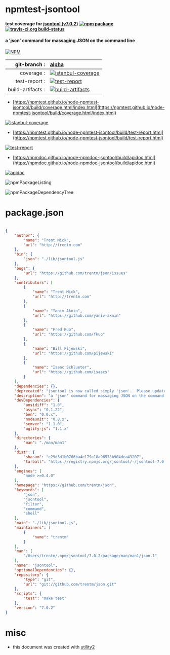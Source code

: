 # npmtest-jsontool

#### test coverage for  [jsontool (v7.0.2)](https://github.com/trentm/json)  [![npm package](https://img.shields.io/npm/v/npmtest-jsontool.svg?style=flat-square)](https://www.npmjs.org/package/npmtest-jsontool) [![travis-ci.org build-status](https://api.travis-ci.org/npmtest/node-npmtest-jsontool.svg)](https://travis-ci.org/npmtest/node-npmtest-jsontool)

#### a 'json' command for massaging JSON on the command line

[![NPM](https://nodei.co/npm/jsontool.png?downloads=true&downloadRank=true&stars=true)](https://www.npmjs.com/package/jsontool)

| git-branch : | [alpha](https://github.com/npmtest/node-npmtest-jsontool/tree/alpha)|
|--:|:--|
| coverage : | [![istanbul-coverage](https://npmtest.github.io/node-npmtest-jsontool/build/coverage.badge.svg)](https://npmtest.github.io/node-npmtest-jsontool/build/coverage.html/index.html)|
| test-report : | [![test-report](https://npmtest.github.io/node-npmtest-jsontool/build/test-report.badge.svg)](https://npmtest.github.io/node-npmtest-jsontool/build/test-report.html)|
| build-artifacts : | [![build-artifacts](https://npmtest.github.io/node-npmtest-jsontool/glyphicons_144_folder_open.png)](https://github.com/npmtest/node-npmtest-jsontool/tree/gh-pages/build)|

- [https://npmtest.github.io/node-npmtest-jsontool/build/coverage.html/index.html](https://npmtest.github.io/node-npmtest-jsontool/build/coverage.html/index.html)

[![istanbul-coverage](https://npmtest.github.io/node-npmtest-jsontool/build/screenCapture.buildCi.browser.%252Ftmp%252Fbuild%252Fcoverage.lib.html.png)](https://npmtest.github.io/node-npmtest-jsontool/build/coverage.html/index.html)

- [https://npmtest.github.io/node-npmtest-jsontool/build/test-report.html](https://npmtest.github.io/node-npmtest-jsontool/build/test-report.html)

[![test-report](https://npmtest.github.io/node-npmtest-jsontool/build/screenCapture.buildCi.browser.%252Ftmp%252Fbuild%252Ftest-report.html.png)](https://npmtest.github.io/node-npmtest-jsontool/build/test-report.html)

- [https://npmdoc.github.io/node-npmdoc-jsontool/build/apidoc.html](https://npmdoc.github.io/node-npmdoc-jsontool/build/apidoc.html)

[![apidoc](https://npmdoc.github.io/node-npmdoc-jsontool/build/screenCapture.buildCi.browser.%252Ftmp%252Fbuild%252Fapidoc.html.png)](https://npmdoc.github.io/node-npmdoc-jsontool/build/apidoc.html)

![npmPackageListing](https://npmtest.github.io/node-npmtest-jsontool/build/screenCapture.npmPackageListing.svg)

![npmPackageDependencyTree](https://npmtest.github.io/node-npmtest-jsontool/build/screenCapture.npmPackageDependencyTree.svg)



# package.json

```json

{
    "author": {
        "name": "Trent Mick",
        "url": "http://trentm.com"
    },
    "bin": {
        "json": "./lib/jsontool.js"
    },
    "bugs": {
        "url": "https://github.com/trentm/json/issues"
    },
    "contributors": [
        {
            "name": "Trent Mick",
            "url": "http://trentm.com"
        },
        {
            "name": "Yaniv Aknin",
            "url": "https://github.com/yaniv-aknin"
        },
        {
            "name": "Fred Kuo",
            "url": "https://github.com/fkuo"
        },
        {
            "name": "Bill Pijewski",
            "url": "https://github.com/pijewski"
        },
        {
            "name": "Isaac Schlueter",
            "url": "https://github.com/isaacs"
        }
    ],
    "dependencies": {},
    "deprecated": "jsontool is now called simply 'json'.  Please update your dependencies.",
    "description": "a 'json' command for massaging JSON on the command line",
    "devDependencies": {
        "ansidiff": "1.0",
        "async": "0.1.22",
        "ben": "0.0.x",
        "nodeunit": "0.8.x",
        "semver": "1.1.0",
        "uglify-js": "1.1.x"
    },
    "directories": {
        "man": "./man/man1"
    },
    "dist": {
        "shasum": "e29d3d1b0766ba4e179a18a96578b904dca43207",
        "tarball": "https://registry.npmjs.org/jsontool/-/jsontool-7.0.2.tgz"
    },
    "engines": [
        "node >=0.4.0"
    ],
    "homepage": "https://github.com/trentm/json",
    "keywords": [
        "json",
        "jsontool",
        "filter",
        "command",
        "shell"
    ],
    "main": "./lib/jsontool.js",
    "maintainers": [
        {
            "name": "trentm"
        }
    ],
    "man": [
        "/Users/trentm/.npm/jsontool/7.0.2/package/man/man1/json.1"
    ],
    "name": "jsontool",
    "optionalDependencies": {},
    "repository": {
        "type": "git",
        "url": "git://github.com/trentm/json.git"
    },
    "scripts": {
        "test": "make test"
    },
    "version": "7.0.2"
}
```



# misc
- this document was created with [utility2](https://github.com/kaizhu256/node-utility2)
